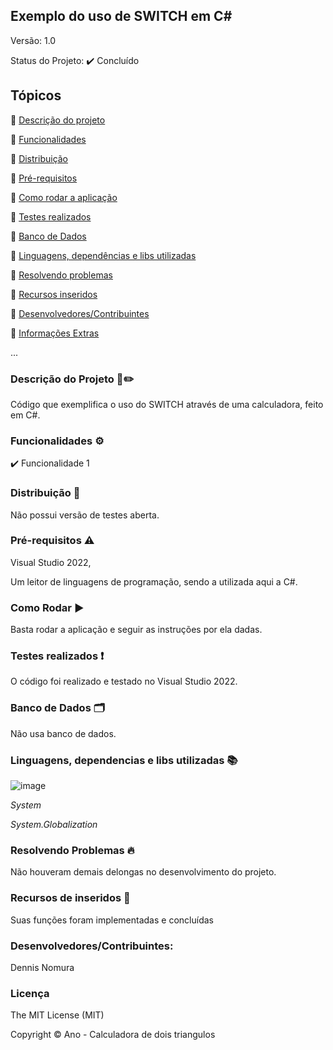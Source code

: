 ## Exemplo do uso de SWITCH em C#
Versão: 1.0

Status do Projeto:  ✔️ Concluído

## Tópicos
🔹 [Descrição do projeto](https://github.com/GatoEstunado/Calculadoras#descri%C3%A7%C3%A3o-do-projeto-%EF%B8%8F)

🔹 [Funcionalidades](https://github.com/GatoEstunado/Calculadoras#funcionalidades-%EF%B8%8F)

🔹 [Distribuição](https://github.com/GatoEstunado/Calculadoras#distribui%C3%A7%C3%A3o-)

🔹 [Pré-requisitos](https://github.com/GatoEstunado/Calculadoras#pr%C3%A9-requisitos-%EF%B8%8F)

🔹 [Como rodar a aplicação](https://github.com/GatoEstunado/Calculadoras#como-rodar-%EF%B8%8F)

🔹 [Testes realizados](https://github.com/GatoEstunado/Calculadoras#testes-realizados-)

🔹 [Banco de Dados](https://github.com/GatoEstunado/Calculadoras#banco-de-dados-%EF%B8%8F)

🔹 [Linguagens, dependências e libs utilizadas](https://github.com/GatoEstunado/Calculadoras#linguagens-dependencias-e-libs-utilizadas-)

🔹 [Resolvendo problemas](https://github.com/GatoEstunado/Calculadoras#resolvendo-problemas-)

🔹 [Recursos inseridos](https://github.com/GatoEstunado/Calculadoras#recursos-de-inseridos-)

🔹 [Desenvolvedores/Contribuintes](https://github.com/GatoEstunado/Calculadoras#desenvolvedorescontribuintes)

🔹 [Informações Extras](https://github.com/GatoEstunado/Calculadoras#licen%C3%A7a)

...


### Descrição do Projeto 🧾✏️
Código que exemplifica o uso do SWITCH através de uma calculadora, feito em C#.


### Funcionalidades ⚙️
✔️ Funcionalidade 1




### Distribuição 💬
Não possui versão de testes aberta.




### Pré-requisitos ⚠️
Visual Studio 2022,

Um leitor de linguagens de programação, sendo a utilizada aqui a C#.



### Como Rodar ▶️
Basta rodar a aplicação e seguir as instruções por ela dadas.




### Testes realizados ❗
O código foi realizado e testado no Visual Studio 2022.




### Banco de Dados 🗂️
Não usa banco de dados.




### Linguagens, dependencias e libs utilizadas 📚

![image](https://img.shields.io/badge/C%23-239120?style=for-the-badge&logo=c-sharp&logoColor=white)

*System*

*System.Globalization*




### Resolvendo Problemas 🔥
Não houveram demais delongas no desenvolvimento do projeto.




### Recursos de inseridos 🧰
Suas funções foram implementadas e concluídas


### Desenvolvedores/Contribuintes:
Dennis Nomura




### Licença
The MIT License (MIT)

Copyright ©️ Ano - Calculadora de dois triangulos
